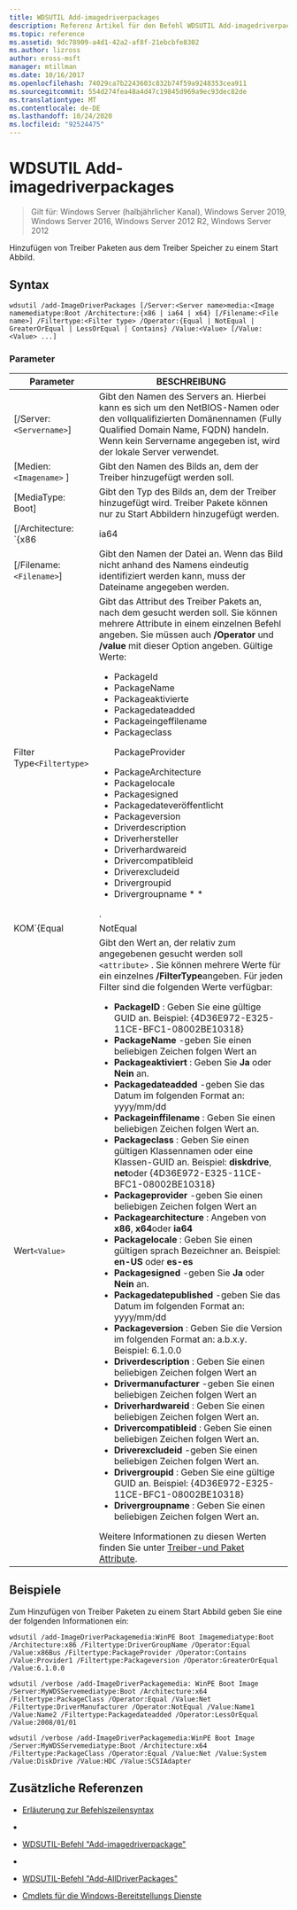 ```yaml
---
title: WDSUTIL Add-imagedriverpackages
description: Referenz Artikel für den Befehl WDSUTIL Add-imagedriverpackages, mit dem Treiber Pakete aus dem Treiber Speicher einem Start Abbild hinzugefügt werden.
ms.topic: reference
ms.assetid: 9dc78909-a4d1-42a2-af8f-21ebcbfe8302
ms.author: lizross
author: eross-msft
manager: mtillman
ms.date: 10/16/2017
ms.openlocfilehash: 74029ca7b2243603c832b74f59a9248353cea911
ms.sourcegitcommit: 554d274fea48a4d47c19845d969a9ec93dec82de
ms.translationtype: MT
ms.contentlocale: de-DE
ms.lasthandoff: 10/24/2020
ms.locfileid: "92524475"
---
```

# <a name="wdsutil-add-imagedriverpackages"></a>WDSUTIL Add-imagedriverpackages

> Gilt für: Windows Server (halbjährlicher Kanal), Windows Server 2019, Windows Server 2016, Windows Server 2012 R2, Windows Server 2012

Hinzufügen von Treiber Paketen aus dem Treiber Speicher zu einem Start Abbild.

## <a name="syntax"></a>Syntax

```
wdsutil /add-ImageDriverPackages [/Server:<Server name>media:<Image namemediatype:Boot /Architecture:{x86 | ia64 | x64} [/Filename:<File name>] /Filtertype:<Filter type> /Operator:{Equal | NotEqual | GreaterOrEqual | LessOrEqual | Contains} /Value:<Value> [/Value:<Value> ...]
```

### <a name="parameters"></a>Parameter

| Parameter | BESCHREIBUNG |
|--|--|
| [/Server:`<Servername>`] | Gibt den Namen des Servers an. Hierbei kann es sich um den NetBIOS-Namen oder den vollqualifizierten Domänennamen (Fully Qualified Domain Name, FQDN) handeln. Wenn kein Servername angegeben ist, wird der lokale Server verwendet. |
| [Medien: `<Imagename>` ] | Gibt den Namen des Bilds an, dem der Treiber hinzugefügt werden soll. |
| [MediaType: Boot] | Gibt den Typ des Bilds an, dem der Treiber hinzugefügt wird. Treiber Pakete können nur zu Start Abbildern hinzugefügt werden. |
| [/Architecture: `{x86 | ia64 | x64}` ] | Gibt die Architektur des Start Abbilds an. Da es möglich ist, den gleichen Image Namen für Start Images in verschiedenen Architekturen zu verwenden, sollten Sie die Architektur angeben, um sicherzustellen, dass das richtige Image verwendet wird. |
| [/Filename:`<Filename>`] | Gibt den Namen der Datei an. Wenn das Bild nicht anhand des Namens eindeutig identifiziert werden kann, muss der Dateiname angegeben werden. |
| Filter Type`<Filtertype>` | Gibt das Attribut des Treiber Pakets an, nach dem gesucht werden soll. Sie können mehrere Attribute in einem einzelnen Befehl angeben. Sie müssen auch **/Operator** und **/value** mit dieser Option angeben. Gültige Werte:<ul><li>PackageId</li><li>PackageName</li><li>Packageaktivierte</li><li>Packagedateadded</li><li>Packageingeffilename</li><li>Packageclass<p>PackageProvider</li><li>PackageArchitecture</li><li>Packagelocale</li><li>Packagesigned</li><li>Packagedateveröffentlicht</li><li>Packageversion</li><li>Driverdescription</li><li>Driverhersteller</li><li>Driverhardwareid</li><li>Drivercompatibleid</li><li>Driverexcludeid</li><li>Drivergroupid</li><li>Drivergroupname * *</li></ul>. |
| KOM`{Equal|NotEqual|GreaterOrEqual|LessOrEqual|Contains}` | Gibt die Beziehung zwischen dem Attribut und den Werten an. Sie können nur " **enthält** "-Attribute mit Zeichen folgen Attributen angeben. Sie können nur " **greaterOrEqual** " und " **lessOrEqual** " mit Datums-und Versions Attributen angeben. |
| Wert`<Value>` | Gibt den Wert an, der relativ zum angegebenen gesucht werden soll `<attribute>` . Sie können mehrere Werte für ein einzelnes **/FilterType**angeben. Für jeden Filter sind die folgenden Werte verfügbar:<ul><li>**PackageID** : Geben Sie eine gültige GUID an. Beispiel: {4D36E972-E325-11CE-BFC1-08002BE10318}</li><li>**PackageName** -geben Sie einen beliebigen Zeichen folgen Wert an</li><li>**Packageaktiviert** : Geben Sie **Ja** oder **Nein** an.</li><li>**Packagedateadded** -geben Sie das Datum im folgenden Format an: yyyy/mm/dd</li><li>**Packageinffilename** : Geben Sie einen beliebigen Zeichen folgen Wert an.</li><li>**Packageclass** : Geben Sie einen gültigen Klassennamen oder eine Klassen-GUID an. Beispiel: **diskdrive**, **net**oder {4D36E972-E325-11CE-BFC1-08002BE10318}</li><li>**Packageprovider** -geben Sie einen beliebigen Zeichen folgen Wert an</li><li>**Packagearchitecture** : Angeben von **x86**, **x64**oder **ia64**</li><li>**Packagelocale** : Geben Sie einen gültigen sprach Bezeichner an. Beispiel: **en-US** oder **es-es**</li><li>**Packagesigned** -geben Sie **Ja** oder **Nein** an.</li><li>**Packagedatepublished** -geben Sie das Datum im folgenden Format an: yyyy/mm/dd</li><li>**Packageversion** : Geben Sie die Version im folgenden Format an: a.b.x.y. Beispiel: 6.1.0.0</li><li>**Driverdescription** : Geben Sie einen beliebigen Zeichen folgen Wert an</li><li>**Drivermanufacturer** -geben Sie einen beliebigen Zeichen folgen Wert an</li><li>**Driverhardwareid** : Geben Sie einen beliebigen Zeichen folgen Wert an.</li><li>**Drivercompatibleid** : Geben Sie einen beliebigen Zeichen folgen Wert an.</li><li>**Driverexcludeid** -geben Sie einen beliebigen Zeichen folgen Wert an.</li><li>**Drivergroupid** : Geben Sie eine gültige GUID an. Beispiel: {4D36E972-E325-11CE-BFC1-08002BE10318}</li><li>**Drivergroupname** : Geben Sie einen beliebigen Zeichen folgen Wert an.</li></ul> Weitere Informationen zu diesen Werten finden Sie unter [Treiber-und Paket Attribute](/previous-versions/windows/it-pro/windows-server-2008-R2-and-2008/dd759262(v=ws.11)). |

## <a name="examples"></a>Beispiele

Zum Hinzufügen von Treiber Paketen zu einem Start Abbild geben Sie eine der folgenden Informationen ein:

```
wdsutil /add-ImageDriverPackagemedia:WinPE Boot Imagemediatype:Boot /Architecture:x86 /Filtertype:DriverGroupName /Operator:Equal /Value:x86Bus /Filtertype:PackageProvider /Operator:Contains /Value:Provider1 /Filtertype:Packageversion /Operator:GreaterOrEqual /Value:6.1.0.0
```

```
wdsutil /verbose /add-ImageDriverPackagemedia: WinPE Boot Image /Server:MyWDSServemediatype:Boot /Architecture:x64 /Filtertype:PackageClass /Operator:Equal /Value:Net /Filtertype:DriverManufacturer /Operator:NotEqual /Value:Name1 /Value:Name2 /Filtertype:Packagedateadded /Operator:LessOrEqual /Value:2008/01/01
```

```
wdsutil /verbose /add-ImageDriverPackagemedia:WinPE Boot Image /Server:MyWDSServemediatype:Boot /Architecture:x64 /Filtertype:PackageClass /Operator:Equal /Value:Net /Value:System /Value:DiskDrive /Value:HDC /Value:SCSIAdapter
```

## <a name="additional-references"></a>Zusätzliche Referenzen

- [Erläuterung zur Befehlszeilensyntax](command-line-syntax-key.md)
-
- [WDSUTIL-Befehl "Add-imagedriverpackage"](wdsutil-add-imagedriverpackage.md)
-
- [WDSUTIL-Befehl "Add-AllDriverPackages"](wdsutil-add-alldriverpackages.md)

- [Cmdlets für die Windows-Bereitstellungs Dienste](/powershell/module/wds)
